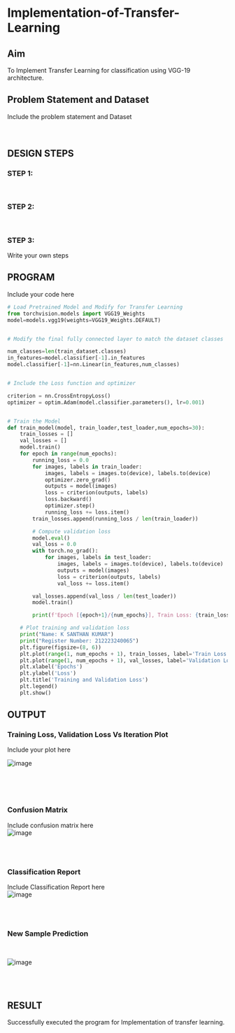 # Implementation-of-Transfer-Learning
## Aim
To Implement Transfer Learning for classification using VGG-19 architecture.
## Problem Statement and Dataset
Include the problem statement and Dataset
</br>
</br>
</br>

## DESIGN STEPS
### STEP 1:
</br>

### STEP 2:
</br>

### STEP 3:

Write your own steps
<br/>

## PROGRAM
Include your code here
```python
# Load Pretrained Model and Modify for Transfer Learning
from torchvision.models import VGG19_Weights
model=models.vgg19(weights=VGG19_Weights.DEFAULT)


# Modify the final fully connected layer to match the dataset classes

num_classes=len(train_dataset.classes)
in_features=model.classifier[-1].in_features
model.classifier[-1]=nn.Linear(in_features,num_classes)


# Include the Loss function and optimizer

criterion = nn.CrossEntropyLoss()
optimizer = optim.Adam(model.classifier.parameters(), lr=0.001)


# Train the Model
def train_model(model, train_loader,test_loader,num_epochs=30):
    train_losses = []
    val_losses = []
    model.train()
    for epoch in range(num_epochs):
        running_loss = 0.0
        for images, labels in train_loader:
            images, labels = images.to(device), labels.to(device)
            optimizer.zero_grad()
            outputs = model(images)
            loss = criterion(outputs, labels)
            loss.backward()
            optimizer.step()
            running_loss += loss.item()
        train_losses.append(running_loss / len(train_loader))

        # Compute validation loss
        model.eval()
        val_loss = 0.0
        with torch.no_grad():
            for images, labels in test_loader:
                images, labels = images.to(device), labels.to(device)
                outputs = model(images)
                loss = criterion(outputs, labels)
                val_loss += loss.item()

        val_losses.append(val_loss / len(test_loader))
        model.train()

        print(f'Epoch [{epoch+1}/{num_epochs}], Train Loss: {train_losses[-1]:.4f}, Validation Loss: {val_losses[-1]:.4f}')

    # Plot training and validation loss
    print("Name: K SANTHAN KUMAR")
    print("Register Number: 212223240065")
    plt.figure(figsize=(8, 6))
    plt.plot(range(1, num_epochs + 1), train_losses, label='Train Loss', marker='o')
    plt.plot(range(1, num_epochs + 1), val_losses, label='Validation Loss', marker='s')
    plt.xlabel('Epochs')
    plt.ylabel('Loss')
    plt.title('Training and Validation Loss')
    plt.legend()
    plt.show()

```

## OUTPUT
### Training Loss, Validation Loss Vs Iteration Plot
Include your plot here

![image](https://github.com/user-attachments/assets/84da6d9d-a74e-4849-bf56-c8bcd2d7ed67)

</br>
</br>
</br>

### Confusion Matrix
Include confusion matrix here
</br>
![image](https://github.com/user-attachments/assets/3c02b6b4-dcc2-485b-b7ac-698323ca2085)

</br>
</br>

### Classification Report
Include Classification Report here
</br>
![image](https://github.com/user-attachments/assets/c37faed5-c026-45ba-b82d-8237c1fd9399)

</br>
</br>

### New Sample Prediction
</br>

![image](https://github.com/user-attachments/assets/edc69ba5-957f-45d3-94cb-1812c4b1013f)

</br>
</br>

## RESULT

Successfully executed the program for Implementation of transfer learning.
